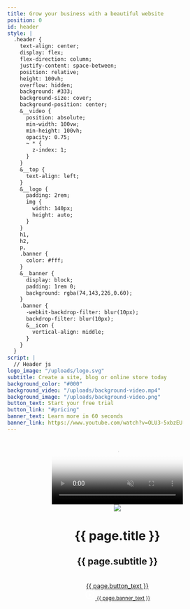 ```yaml
---
title: Grow your business with a beautiful website
position: 0
id: header
style: |
  .header {
    text-align: center;
    display: flex;
    flex-direction: column;
    justify-content: space-between;
    position: relative;
    height: 100vh;
    overflow: hidden;
    background: #333;
    background-size: cover;
    background-position: center;
    &__video {
      position: absolute;
      min-width: 100vw;
      min-height: 100vh;
      opacity: 0.75;
      ~ * {
        z-index: 1;
      }
    }
    &__top {
      text-align: left;
    }
    &__logo {
      padding: 2rem;
      img {
        width: 140px;
        height: auto;
      }
    }
    h1,
    h2,
    p,
    .banner {
      color: #fff;
    }
    &__banner {
      display: block;
      padding: 1rem 0;
      background: rgba(74,143,226,0.60);
    }
    .banner {
      -webkit-backdrop-filter: blur(10px);
      backdrop-filter: blur(10px);
      &__icon {
        vertical-align: middle;
      }
    }
  }
script: |
  // Header js
logo_image: "/uploads/logo.svg"
subtitle: Create a site, blog or online store today
background_color: "#000"
background_video: "/uploads/background-video.mp4"
background_image: "/uploads/background-video.png"
button_text: Start your free trial
button_link: "#pricing"
banner_text: Learn more in 60 seconds
banner_link: https://www.youtube.com/watch?v=OLU3-5xbzEU
---
```


<header class="header" style="background: {{ page.background_color }}">
  <video class="header__video" autoplay loop muted playsinline poster="{{ page.background_image }}" >
    <source src="{{ page.background_video }}" type="video/mp4">
  </video>
  <div class="header__top">
    <div class="header__logo">
      <img src="{{ page.logo_image }}"/>
    </div>
  </div>
  <div class="header__main  typeset">
    <h1 class="header__title">{{ page.title }}</h1>
    <h2 class="header__subtitle">{{ page.subtitle }}</h2>
    <br/>
    <a class="header__button  button" href="{{ page.button_link }}">{{ page.button_text }}</a>
  </div>
  <div class="header__bottom  typeset">
    <a class="header__banner  banner" href="{{ page.banner_link }}">
      <svg class="banner__icon" width="24px" height="24px" viewBox="0 1 24 24" version="1.1" xmlns="http://www.w3.org/2000/svg" xmlns:xlink="http://www.w3.org/1999/xlink">
          <g id="ic_play_circle_outline_black_24px" stroke="none" stroke-width="1" fill="none" fill-rule="evenodd" transform="translate(0.000000, 1.000000)">
              <g id="Group">
                  <polygon id="Shape" points="0 0 24 0 24 24 0 24"></polygon>
                  <path d="M10,16.5 L16,12 L10,7.5 L10,16.5 L10,16.5 Z M12,2 C6.48,2 2,6.48 2,12 C2,17.52 6.48,22 12,22 C17.52,22 22,17.52 22,12 C22,6.48 17.52,2 12,2 L12,2 Z M12,20 C7.59,20 4,16.41 4,12 C4,7.59 7.59,4 12,4 C16.41,4 20,7.59 20,12 C20,16.41 16.41,20 12,20 L12,20 Z" id="Shape" fill="#FFFFFF"></path>
              </g>
          </g>
      </svg>
      <small class="banner__text">{{ page.banner_text }}</small>
    </a>
  </div>
</header>
